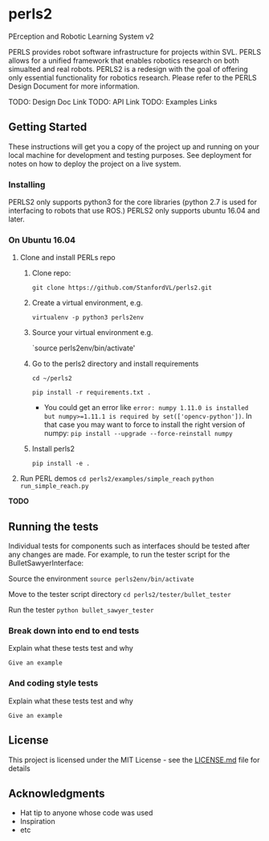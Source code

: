 # perls2
PErception and Robotic Learning System v2

PERLS provides robot software infrastructure for projects within SVL. PERLS allows for a unified framework that enables robotics research on both simualted and real robots. PERLS2 is a redesign with the goal of offering only essential functionality for robotics research. Please refer to the PERLS Design Document for more information. 

TODO: Design Doc Link
TODO: API Link
TODO: Examples Links

## Getting Started

These instructions will get you a copy of the project up and running on your local machine for development and testing purposes. See deployment for notes on how to deploy the project on a live system.

### Installing
PERLS2 only supports python3 for the core libraries (python 2.7 is used for interfacing to robots that use ROS.)
PERLS2 only supports ubuntu 16.04 and later.
### On Ubuntu 16.04

1. Clone and install PERLs repo
    1. Clone repo: 
        
        `git clone https://github.com/StanfordVL/perls2.git`
    2. Create a virtual environment, e.g. 
        
        `virtualenv -p python3 perls2env`
    3. Source your virtual environment e.g. 
        
        `source perls2env/bin/activate'
    4. Go to the perls2 directory and install requirements
        
        `cd ~/perls2`
        
        `pip install -r requirements.txt .`
        * You could get an error like `error: numpy 1.11.0 is installed but numpy>=1.11.1 is required by set(['opencv-python'])`. In that case you may want to force to install the right version of numpy: `pip install --upgrade --force-reinstall numpy`
    5. Install perls2 
        
        `pip install -e .`

6. Run PERL demos
        `cd perls2/examples/simple_reach`
        `python run_simple_reach.py`


**TODO**
## Running the tests

Individual tests for components such as interfaces should be tested after any changes are made. 
For example, to run the tester script for the BulletSawyerInterface: 

Source the environment
`source perls2env/bin/activate`

Move to the tester script directory
`cd perls2/tester/bullet_tester`

Run the tester
`python bullet_sawyer_tester`

### Break down into end to end tests

Explain what these tests test and why

```
Give an example
```

### And coding style tests

Explain what these tests test and why

```
Give an example
```


## License

This project is licensed under the MIT License - see the [LICENSE.md](LICENSE.md) file for details

## Acknowledgments

* Hat tip to anyone whose code was used
* Inspiration
* etc

